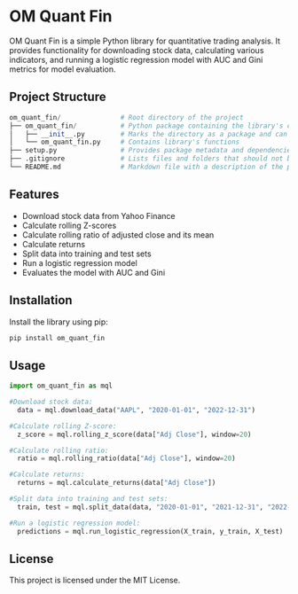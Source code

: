 # OM Quant Fin

OM Quant Fin is a simple Python library for quantitative trading analysis. It provides functionality for downloading stock data, calculating various indicators, and running a logistic regression model with AUC and Gini metrics for model evaluation.

## Project Structure

```python
om_quant_fin/               # Root directory of the project
├── om_quant_fin/           # Python package containing the library's code
│   ├── __init__.py         # Marks the directory as a package and can contain package-level code or imports
│   └── om_quant_fin.py     # Contains library's functions
├── setup.py                # Provides package metadata and dependencies for packaging and distribution
├── .gitignore              # Lists files and folders that should not be tracked by Git
└── README.md               # Markdown file with a description of the project, usage instructions, and other information
```

## Features

- Download stock data from Yahoo Finance
- Calculate rolling Z-scores
- Calculate rolling ratio of adjusted close and its mean
- Calculate returns
- Split data into training and test sets
- Run a logistic regression model
- Evaluates the model with AUC and Gini

## Installation

Install the library using pip:

```python
pip install om_quant_fin
```

## Usage

```python
import om_quant_fin as mql

#Download stock data:
  data = mql.download_data("AAPL", "2020-01-01", "2022-12-31")

#Calculate rolling Z-score:
  z_score = mql.rolling_z_score(data["Adj Close"], window=20)

#Calculate rolling ratio:
  ratio = mql.rolling_ratio(data["Adj Close"], window=20)

#Calculate returns:
  returns = mql.calculate_returns(data["Adj Close"])

#Split data into training and test sets:
  train, test = mql.split_data(data, "2020-01-01", "2021-12-31", "2022-01-01", "2022-12-31")

#Run a logistic regression model:
  predictions = mql.run_logistic_regression(X_train, y_train, X_test)

```
## License

This project is licensed under the MIT License.
